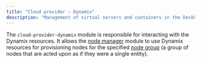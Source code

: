 ```yaml
---
title: "Cloud provider — Dynamix"
description: "Management of virtual servers and containers in the Deckhouse Kubernetes Platform using Dynamix."
---
```


The `cloud-provider-dynamix` module is responsible for interacting with the Dynamix resources. It allows the [node manager](../../modules/node-manager/) module to use Dynamix resources for provisioning nodes for the specified [node group](../../modules/node-manager/cr.html#nodegroup) (a group of nodes that are acted upon as if they were a single entity).
